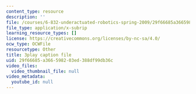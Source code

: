 ```yaml
---
content_type: resource
description: ''
file: /courses/6-832-underactuated-robotics-spring-2009/29f66685a366598203ed388df99db36c_ja56bJ8ogUw.srt
file_type: application/x-subrip
learning_resource_types: []
license: https://creativecommons.org/licenses/by-nc-sa/4.0/
ocw_type: OCWFile
resourcetype: Other
title: 3play caption file
uid: 29f66685-a366-5982-03ed-388df99db36c
video_files:
  video_thumbnail_file: null
video_metadata:
  youtube_id: null
---
```

